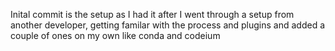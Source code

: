 Inital commit is the setup as I had it after I went through a setup from another developer, getting familar with the process and plugins and added a couple of ones on my own like conda and codeium
